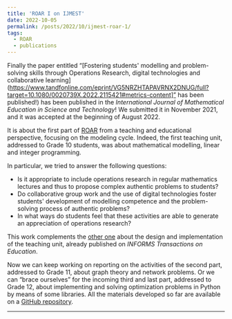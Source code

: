 ```yaml
---
title: 'ROAR I on IJMEST'
date: 2022-10-05
permalink: /posts/2022/10/ijmest-roar-1/
tags:
  - ROAR
  - publications
---
```


Finally the paper entitled “[Fostering students' modelling and problem-solving skills through Operations Research, digital technologies and collaborative learning](https://www.tandfonline.com/eprint/VG5NRZHTAPAVRNX2DNUG/full?target=10.1080/0020739X.2022.2115421#metrics-content]” has been published!) has been published in the *International Journal of Mathematical Education in Science and Technology*! We submitted it in November 2021, and it was accepted at the beginning of August 2022.

It is about the first part of [ROAR](https://sites.google.com/view/progettoroar/home) from a teaching and educational perspective, focusing on the modeling cycle. Indeed, the first teaching unit, addressed to Grade 10 students, was about mathematical modelling, linear and integer programming.

In particular, we tried to answer the following questions:
- Is it appropriate to include operations research in regular mathematics lectures and thus to propose complex authentic problems to students?
- Do collaborative group work and the use of digital technologies foster students' development of modelling competence and the problem-solving process of authentic problems?
- In what ways do students feel that these activities are able to generate an appreciation of operations research?

This work complements the [other one](https://pubsonline.informs.org/doi/abs/10.1287/ited.2022.0271) about the design and implementation of the teaching unit, already published on *INFORMS Transactions on Education*.

Now we can keep working on reporting on the activities of the second part, addressed to Grade 11, about graph theory and network problems. Or we can “brace ourselves” for the incoming third and last part, addressed to Grade 12, about implementing and solving optimization problems in Python by means of some libraries. All the materials developed so far are available on a [GitHub repository](https://github.com/aliceraffaele/ROAR).

------
